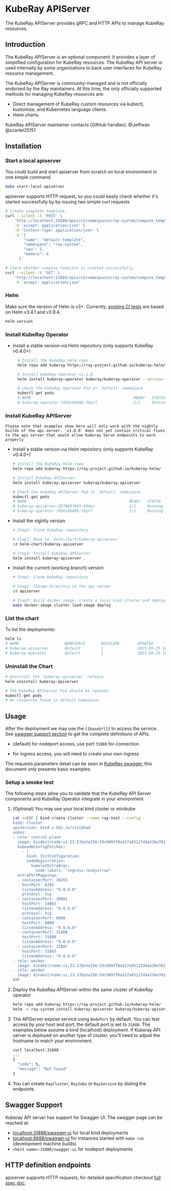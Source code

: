 <!-- markdownlint-disable MD013 -->
# KubeRay APIServer

The KubeRay APIServer provides gRPC and HTTP APIs to manage KubeRay resources.

## Introduction

The KubeRay APIServer is an optional component. It provides a layer of simplified configuration for KubeRay resources. The KubeRay API server is used internally by some organizations to back user interfaces for KubeRay resource management.

The KubeRay APIServer is community-managed and is not officially endorsed by the Ray maintainers. At this time, the only officially supported methods for
managing KubeRay resources are:

- Direct management of KubeRay custom resources via kubectl, kustomize, and Kubernetes language clients.
- Helm charts.

KubeRay APIServer maintainer contacts (GitHub handles):
@Jeffwan @scarlet25151

## Installation

### Start a local apiserver

You could build and start apiserver from scratch on local environment in one simple command.

```sh
make start-local-apiserver
```

apiserver supports HTTP request, so you could easily check whether it's started successfully by by issuing two simple curl requests.

```sh
# Create complete template.
curl --silent -X 'POST' \
    'http://localhost:31888/apis/v1/namespaces/ray-system/compute_templates' \
    -H 'accept: application/json' \
    -H 'Content-Type: application/json' \
    -d '{
        "name": "default-template",
        "namespace": "ray-system",
        "cpu": 2,
        "memory": 4
      }'

# Check whether compute template is created successfully.
curl --silent -X 'GET' \
    'http://localhost:31888/apis/v1/namespaces/ray-system/compute_templates' \
    -H 'accept: application/json'
```

### Helm

Make sure the version of Helm is v3+. Currently, [existing CI tests](https://github.com/ray-project/kuberay/blob/master/.github/workflows/helm-lint.yaml) are based on Helm v3.4.1 and v3.9.4.

```sh
helm version
```

### Install KubeRay Operator

- Install a stable version via Helm repository (only supports KubeRay v0.4.0+)

  ```sh
    # Install the KubeRay helm repo
    helm repo add kuberay https://ray-project.github.io/kuberay-helm/

    # Install KubeRay Operator v1.1.0.
    helm install kuberay-operator kuberay/kuberay-operator --version v1.1.0

    # Check the KubeRay Operator Pod in `default` namespace
    kubectl get pods
    # NAME                                             READY   STATUS    RESTARTS   AGE
    # kuberay-operator-7456c6b69b-t6pt7                1/1     Running   0          172m
  ```

### Install KubeRay APIServer

```text
Please note that examples show here will only work with the nightly builds of the api-server. `v1.0.0` does not yet contain critical fixes
to the api server that would allow Kuberay Serve endpoints to work properly
```

- Install a stable version via Helm repository (only supports KubeRay v0.4.0+)

  ```sh
  # Install the KubeRay helm repo
  helm repo add kuberay https://ray-project.github.io/kuberay-helm/

  # Install KubeRay APIServer.
  helm install kuberay-apiserver kuberay/kuberay-apiserver

  # Check the KubeRay APIServer Pod in `default` namespace
  kubectl get pods
  # NAME                                             READY   STATUS    RESTARTS   AGE
  # kuberay-apiserver-857869f665-b94px               1/1     Running   0          86m
  # kuberay-operator-7456c6b69b-t6pt7                1/1     Running   0          172m
  ```

- Install the nightly version

  ```sh
  # Step1: Clone KubeRay repository

  # Step2: Move to `helm-chart/kuberay-apiserver`
  cd helm-chart/kuberay-apiserver

  # Step3: Install KubeRay APIServer
  helm install kuberay-apiserver .
  ```

- Install the current (working branch) version

  ```sh
  # Step1: Clone KubeRay repository

  # Step2: Change directory to the api server
  cd apiserver

  # Step3: Build docker image, create a local kind cluster and deploy api server (using helm)
  make docker-image cluster load-image deploy
  ```

### List the chart

To list the deployments:

```sh
helm ls
# NAME                    NAMESPACE       REVISION        UPDATED                                 STATUS          CHART                           APP VERSION
# kuberay-apiserver       default         1               2023-09-25 10:42:34.267328 +0300 EEST   deployed        kuberay-apiserver-1.0.0
# kuberay-operator        default         1               2023-09-25 10:41:48.355831 +0300 EEST   deployed        kuberay-operator-1.0.0
```

### Uninstall the Chart

```sh
# Uninstall the `kuberay-apiserver` release
helm uninstall kuberay-apiserver

# The KubeRay APIServer Pod should be removed.
kubectl get pods
# No resources found in default namespace.
```

## Usage

After the deployment we may use the `{{baseUrl}}` to access the service. See [swagger support section](https://ray-project.github.io/kuberay/components/apiserver/#swagger-support) to get the complete definitions of APIs.

- (default) for nodeport access, use port `31888` for connection

- for ingress access, you will need to create your own ingress

The requests parameters detail can be seen in [KubeRay swagger](https://github.com/ray-project/kuberay/tree/master/proto/swagger), this document only presents basic examples.

### Setup a smoke test

The following steps allow you to validate that the KubeRay API Server components and KubeRay Operator integrate in your environment.

1. (Optional) You may use your local kind cluster or minikube

    ```bash
    cat <<EOF | kind create cluster --name ray-test --config -
    kind: Cluster
    apiVersion: kind.x-k8s.io/v1alpha4
    nodes:
    - role: control-plane
      image: kindest/node:v1.23.17@sha256:59c989ff8a517a93127d4a536e7014d28e235fb3529d9fba91b3951d461edfdb
      kubeadmConfigPatches:
        - |
          kind: InitConfiguration
          nodeRegistration:
            kubeletExtraArgs:
              node-labels: "ingress-ready=true"
      extraPortMappings:
      - containerPort: 30265
        hostPort: 8265
        listenAddress: "0.0.0.0"
        protocol: tcp
      - containerPort: 30001
        hostPort: 10001
        listenAddress: "0.0.0.0"
        protocol: tcp
      - containerPort: 8000
        hostPort: 8000
        listenAddress: "0.0.0.0"
      - containerPort: 31888
        hostPort: 31888
        listenAddress: "0.0.0.0"
      - containerPort: 31887
        hostPort: 31887
        listenAddress: "0.0.0.0"
    - role: worker
      image: kindest/node:v1.23.17@sha256:59c989ff8a517a93127d4a536e7014d28e235fb3529d9fba91b3951d461edfdb
    - role: worker
      image: kindest/node:v1.23.17@sha256:59c989ff8a517a93127d4a536e7014d28e235fb3529d9fba91b3951d461edfdb
    EOF
    ```

2. Deploy the KubeRay APIServer within the same cluster of KubeRay operator

    ```sh
    helm repo add kuberay https://ray-project.github.io/kuberay-helm/
    helm -n ray-system install kuberay-apiserver kuberay/kuberay-apiserver -n ray-system --create-namespace
    ```

3. The APIServer expose service using `NodePort` by default. You can test access by your host and port, the default port is set to `31888`. The examples below assume a kind (localhost) deployment. If Kuberay API server is deployed on another type of cluster, you'll need to adjust the hostname to match your environment.

    ```sh
    curl localhost:31888
    ...
    {
      "code": 5,
      "message": "Not Found"
    }
    ```

4. You can create `RayCluster`, `RayJobs` or `RayService` by dialing the endpoints.

## Swagger Support

Kuberay API server has support for Swagger UI. The swagger page can be reached at:

- [localhost:31888/swagger-ui](localhost:31888/swagger-ui) for local kind deployments
- [localhost:8888/swagger-ui](localhost:8888/swagger-ui) for instances started with `make run` (development machine builds)
- `<host name>:31888/swagger-ui` for nodeport deployments

## HTTP definition endpoints

apiserver supports HTTP requests, for detailed specification checkout [full spec doc](HttpRequestSpec.md).
